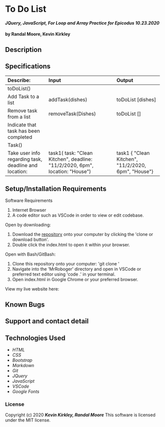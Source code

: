 # To Do List

#### _JQuery, JavaScript, For Loop and Array Practice for Epicodus 10.23.2020_

#### by Randal Moore, Kevin Kirkley

## Description


## Specifications

| Describe:  | Input | Output |
| :-----------------------------------| :------------- | :------------- |
| toDoList() | | |
| Add Task to a list | addTask(dishes) | toDoList [dishes] |\
| Remove task from a list | removeTask(Dishes) | toDoList [] |
| Indicate that task has been completed | | |
| Task()| | |
| Take user info regarding task, deadline and location: | task1( task: "Clean Kitchen", deadline: "11/2/2020, 6pm", location: "House") |  task1 { "Clean Kitchen", "11/2/2020, 6pm", "House"} |




## Setup/Installation Requirements

Software Requirements
1. Internet Browser
2. A code editor such as VSCode in order to view or edit codebase. 

Open by downloading:
1. Download the [repository]() onto your computer by clicking the 'clone or download button'.
2. Double click the index.html to open it within your browser.

Open with Bash/GitBash:
1. Clone this repository onto your computer: 'git clone '
2. Navigate into the 'MrRoboger' directory and open in VSCode or preferred text editor using 'code .' in your terminal.
3. Open index.html in Google Chrome or your preferred browser. 

View my live website here: 


## Known Bugs




## Support and contact detail



## Technologies Used 

* _HTML_
* _CSS_
* _Bootstrap_
* _Markdown_
* _Git_
* _JQuery_
* _JavaScript_
* _VSCode_
* _Google Fonts_

### License

Copyright (c) 2020 **_Kevin Kirkley, Randal Moore_**
This software is licensed under the MIT license.